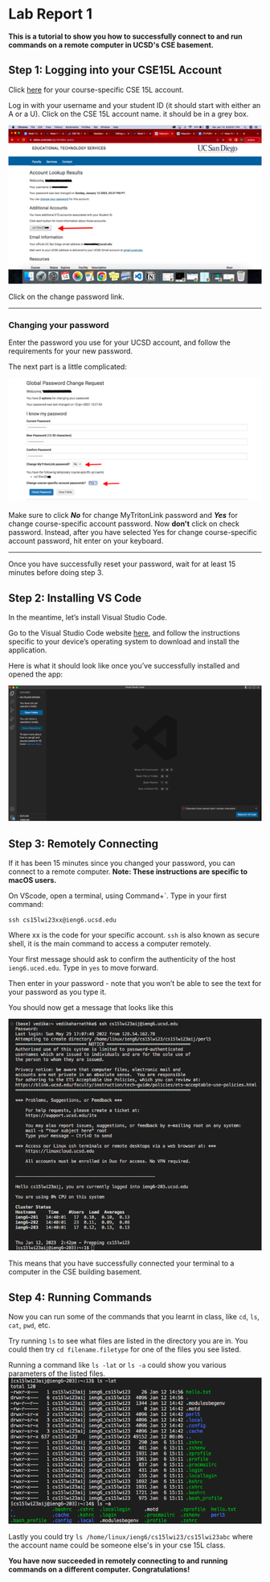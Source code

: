 # Lab Report 1

**This is a tutorial to show you how to successfully connect to and run commands on a remote computer in UCSD's CSE basement.**

## Step 1: Logging into your CSE15L Account
Click [here](https://sdacs.ucsd.edu/~icc/index.php) for your course-specific CSE 15L account.

Log in with your username and your student ID (it should start with either an A or a U). 
Click on the CSE 15L account name. it should be in a grey box. 

![Picture of page once logged in](https://github.com/vharnathka/cse15l-lab-reports/blob/48bb688498170605197dab4ddffaf22c15430513/SS1.png)

Click on the change password link.

---
### Changing your password
Enter the password you use for your UCSD account, and follow the requirements for your new password.

The next part is a little complicated:

![Picture of password change page](https://github.com/vharnathka/cse15l-lab-reports/blob/main/CSE15L%20SS2.png)

Make sure to click ***No*** for change MyTritonLink password and ***Yes*** for change course-specific account password. Now **don't** click on check password. Instead, after you have selected Yes for change course-specific account password, hit enter on your keyboard. 

---

Once you have successfully reset your password, wait for at least 15 minutes before doing step 3.

## Step 2: Installing VS Code
In the meantime, let’s install Visual Studio Code.

Go to the Visual Studio Code website [here](https://code.visualstudio.com/), and follow the instructions specific to your device’s operating system to download and install the application.

Here is what it should look like once you’ve successfully installed and opened the app:

![Picture of VSCode open](https://github.com/vharnathka/cse15l-lab-reports/blob/main/CSE15L%20SS3.png)

## Step 3: Remotely Connecting
If it has been 15 minutes since you changed your password, you can connect to a remote computer. **Note: These instructions are specific to macOS users.**

On VScode, open a terminal, using Command+`. Type in your first command:

```
ssh cs15lwi23xx@ieng6.ucsd.edu
```

Where xx is the code for your specific account. `ssh` is also known as secure shell, it is the main command to access a computer remotely.

Your first message should ask to confirm the authenticity of the host `ieng6.uced.edu`. Type in `yes` to move forward.

Then enter in your password - note that you won’t be able to see the text for your password as you type it.

You should now get a message that looks like this

![Image of login page](https://github.com/vharnathka/cse15l-lab-reports/blob/main/15L%20SS4.png)

This means that you have successfully connected your terminal to a computer in the CSE building basement.

## Step 4: Running Commands
Now you can run some of the commands that you learnt in class, like `cd`, `ls`, `cat`, `pwd`, etc.

Try running `ls` to see what files are listed in the directory you are in. 
You could then try `cd filename.filetype` for one of the files you see listed.

Running a command like `ls -lat` or `ls -a` could show you various parameters of the listed files.
![image of ls -lat](https://github.com/vharnathka/cse15l-lab-reports/blob/main/15L%20SS5.png)

Lastly you could try `ls /home/linux/ieng6/cs15lwi23/cs15lwi23abc` where the account name could be someone else's in your cse 15L class.


**You have now succeeded in remotely connecting to and running commands on a different computer.
Congratulations!**
